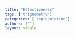 ```yaml
---
title: "Effectiveness"
tags: ['trignometry']
categories: ['represntation']
authors: ['']
layout: single
---
```

